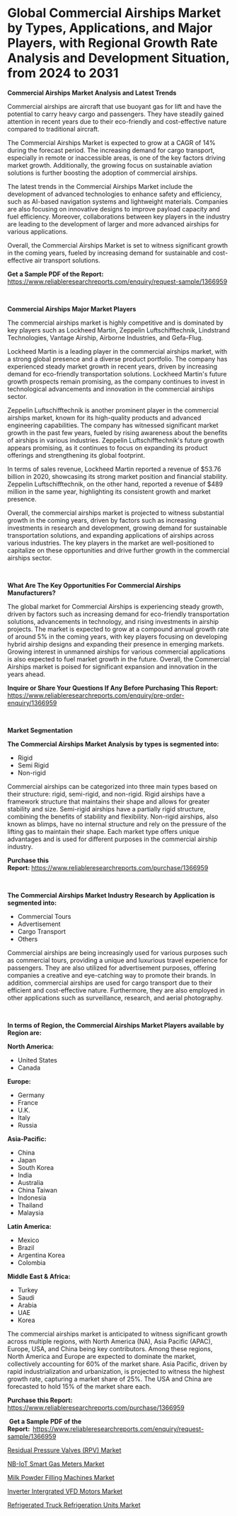 <p><h1>Global Commercial Airships Market by Types, Applications, and Major Players, with Regional Growth Rate Analysis and Development Situation, from 2024 to 2031</h1></p><p><strong>Commercial Airships Market Analysis and Latest Trends</strong></p>
<p><p>Commercial airships are aircraft that use buoyant gas for lift and have the potential to carry heavy cargo and passengers. They have steadily gained attention in recent years due to their eco-friendly and cost-effective nature compared to traditional aircraft.</p><p>The Commercial Airships Market is expected to grow at a CAGR of 14% during the forecast period. The increasing demand for cargo transport, especially in remote or inaccessible areas, is one of the key factors driving market growth. Additionally, the growing focus on sustainable aviation solutions is further boosting the adoption of commercial airships.</p><p>The latest trends in the Commercial Airships Market include the development of advanced technologies to enhance safety and efficiency, such as AI-based navigation systems and lightweight materials. Companies are also focusing on innovative designs to improve payload capacity and fuel efficiency. Moreover, collaborations between key players in the industry are leading to the development of larger and more advanced airships for various applications.</p><p>Overall, the Commercial Airships Market is set to witness significant growth in the coming years, fueled by increasing demand for sustainable and cost-effective air transport solutions.</p></p>
<p><strong>Get a Sample PDF of the Report:&nbsp;</strong> <a href="https://www.reliableresearchreports.com/enquiry/request-sample/1366959">https://www.reliableresearchreports.com/enquiry/request-sample/1366959</a></p>
<p>&nbsp;</p>
<p><strong>Commercial Airships Major Market Players</strong></p>
<p><p>The commercial airships market is highly competitive and is dominated by key players such as Lockheed Martin, Zeppelin Luftschifftechnik, Lindstrand Technologies, Vantage Airship, Airborne Industries, and Gefa-Flug. </p><p>Lockheed Martin is a leading player in the commercial airships market, with a strong global presence and a diverse product portfolio. The company has experienced steady market growth in recent years, driven by increasing demand for eco-friendly transportation solutions. Lockheed Martin's future growth prospects remain promising, as the company continues to invest in technological advancements and innovation in the commercial airships sector.</p><p>Zeppelin Luftschifftechnik is another prominent player in the commercial airships market, known for its high-quality products and advanced engineering capabilities. The company has witnessed significant market growth in the past few years, fueled by rising awareness about the benefits of airships in various industries. Zeppelin Luftschifftechnik's future growth appears promising, as it continues to focus on expanding its product offerings and strengthening its global footprint.</p><p>In terms of sales revenue, Lockheed Martin reported a revenue of $53.76 billion in 2020, showcasing its strong market position and financial stability. Zeppelin Luftschifftechnik, on the other hand, reported a revenue of $489 million in the same year, highlighting its consistent growth and market presence.</p><p>Overall, the commercial airships market is projected to witness substantial growth in the coming years, driven by factors such as increasing investments in research and development, growing demand for sustainable transportation solutions, and expanding applications of airships across various industries. The key players in the market are well-positioned to capitalize on these opportunities and drive further growth in the commercial airships sector.</p></p>
<p>&nbsp;</p>
<p><strong>What Are The Key Opportunities For Commercial Airships Manufacturers?</strong></p>
<p><p>The global market for Commercial Airships is experiencing steady growth, driven by factors such as increasing demand for eco-friendly transportation solutions, advancements in technology, and rising investments in airship projects. The market is expected to grow at a compound annual growth rate of around 5% in the coming years, with key players focusing on developing hybrid airship designs and expanding their presence in emerging markets. Growing interest in unmanned airships for various commercial applications is also expected to fuel market growth in the future. Overall, the Commercial Airships market is poised for significant expansion and innovation in the years ahead.</p></p>
<p><strong>Inquire or Share Your Questions If Any Before Purchasing This Report:</strong> <a href="https://www.reliableresearchreports.com/enquiry/pre-order-enquiry/1366959">https://www.reliableresearchreports.com/enquiry/pre-order-enquiry/1366959</a></p>
<p>&nbsp;</p>
<p><strong>Market Segmentation</strong></p>
<p><strong>The Commercial Airships Market Analysis by types is segmented into:</strong></p>
<p><ul><li>Rigid</li><li>Semi Rigid</li><li>Non-rigid</li></ul></p>
<p><p>Commercial airships can be categorized into three main types based on their structure: rigid, semi-rigid, and non-rigid. Rigid airships have a framework structure that maintains their shape and allows for greater stability and size. Semi-rigid airships have a partially rigid structure, combining the benefits of stability and flexibility. Non-rigid airships, also known as blimps, have no internal structure and rely on the pressure of the lifting gas to maintain their shape. Each market type offers unique advantages and is used for different purposes in the commercial airship industry.</p></p>
<p><strong>Purchase this Report:&nbsp;</strong><a href="https://www.reliableresearchreports.com/purchase/1366959">https://www.reliableresearchreports.com/purchase/1366959</a></p>
<p>&nbsp;</p>
<p><strong>The Commercial Airships Market Industry Research by Application is segmented into:</strong></p>
<p><ul><li>Commercial Tours</li><li>Advertisement</li><li>Cargo Transport</li><li>Others</li></ul></p>
<p><p>Commercial airships are being increasingly used for various purposes such as commercial tours, providing a unique and luxurious travel experience for passengers. They are also utilized for advertisement purposes, offering companies a creative and eye-catching way to promote their brands. In addition, commercial airships are used for cargo transport due to their efficient and cost-effective nature. Furthermore, they are also employed in other applications such as surveillance, research, and aerial photography.</p></p>
<p>&nbsp;</p>
<p><strong>In terms of Region, the Commercial Airships Market Players available by Region are:</strong></p>
<p>
    <p> <strong> North America: </strong>
        <ul>
            <li>United States</li>
            <li>Canada</li>
        </ul>
        </p> 
    <p> <strong> Europe: </strong>
        <ul>
            <li>Germany</li>
            <li>France</li>
            <li>U.K.</li>
            <li>Italy</li>
            <li>Russia</li>
        </ul>
        </p> 
    <p> <strong> Asia-Pacific: </strong>
        <ul>
            <li>China</li>
            <li>Japan</li>
            <li>South Korea</li>
            <li>India</li>
            <li>Australia</li>
            <li>China Taiwan</li>
            <li>Indonesia</li>
            <li>Thailand</li>
            <li>Malaysia</li>
        </ul>
        </p> 
    <p> <strong> Latin America: </strong>
        <ul>
            <li>Mexico</li>
            <li>Brazil</li>
            <li>Argentina Korea</li>
            <li>Colombia</li>
        </ul>
        </p> 
    <p> <strong> Middle East & Africa: </strong>
        <ul>
            <li>Turkey</li>
            <li>Saudi</li>
            <li>Arabia</li>
            <li>UAE</li>
            <li>Korea</li>
        </ul>
    </p>
    </p>
<p><p>The commercial airships market is anticipated to witness significant growth across multiple regions, with North America (NA), Asia Pacific (APAC), Europe, USA, and China being key contributors. Among these regions, North America and Europe are expected to dominate the market, collectively accounting for 60% of the market share. Asia Pacific, driven by rapid industrialization and urbanization, is projected to witness the highest growth rate, capturing a market share of 25%. The USA and China are forecasted to hold 15% of the market share each.</p></p>
<p><strong>Purchase this Report: </strong><a href="https://www.reliableresearchreports.com/purchase/1366959">https://www.reliableresearchreports.com/purchase/1366959</a></p>
<p>&nbsp;<strong>Get a Sample PDF of the Report:&nbsp;&nbsp;</strong><a href="https://www.reliableresearchreports.com/enquiry/request-sample/1366959">https://www.reliableresearchreports.com/enquiry/request-sample/1366959</a></p>
<p><strong></strong></p>
<p><p><a href="https://medium.com/@benjaminchavez7555/analyzing-residual-pressure-valves-rpv-market-global-industry-perspective-and-forecast-2024-to-9de49eeba6f7">Residual Pressure Valves (RPV) Market</a></p><p><a href="https://medium.com/@benjaminchavez7555/nb-iot-smart-gas-meters-market-competitive-analysis-market-trends-and-forecast-to-2031-d24034fb9f24">NB-IoT Smart Gas Meters Market</a></p><p><a href="https://github.com/Sinjinluong3e0awx2m195k76/Market-Research-Report-List-1/blob/main/milk-powder-filling-machines-market.md">Milk Powder Filling Machines Market</a></p><p><a href="https://medium.com/@benjaminchavez7555/inverter-intergrated-vfd-motors-market-trends-forecast-and-competitive-analysis-to-2031-d7362beb3bb4">Inverter Intergrated VFD Motors Market</a></p><p><a href="https://medium.com/@benjaminchavez7555/refrigerated-truck-refrigeration-units-market-research-report-its-history-and-forecast-2024-to-0e10801c2746">Refrigerated Truck Refrigeration Units Market</a></p></p>